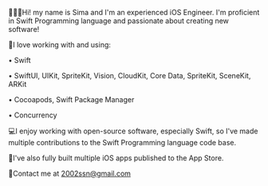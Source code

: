 👩🏻‍💻Hi! my name is Sima and I'm an experienced iOS Engineer. I'm proficient in Swift Programming language and passionate about creating new software!

💛I love working with and using:

• Swift

• SwiftUI, UIKit, SpriteKit, Vision, CloudKit, Core Data, SpriteKit, SceneKit, ARKit

• Cocoapods, Swift Package Manager

• Concurrency

💻I enjoy working with open-source software, especially Swift, so I've made multiple contributions to the Swift Programming language code base.

🧩I've also fully built multiple iOS apps published to the App Store.

💌Contact me at 2002ssn@gmail.com
